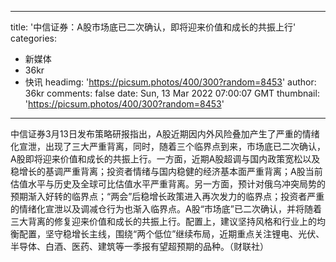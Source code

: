 
---
title: '中信证券：A股市场底已二次确认，即将迎来价值和成长的共振上行'
categories: 
 - 新媒体
 - 36kr
 - 快讯
headimg: 'https://picsum.photos/400/300?random=8453'
author: 36kr
comments: false
date: Sun, 13 Mar 2022 07:00:07 GMT
thumbnail: 'https://picsum.photos/400/300?random=8453'
---

<div>   
中信证券3月13日发布策略研报指出，A股近期因内外风险叠加产生了严重的情绪化宣泄，出现了三大严重背离，同时，随着三个临界点到来，市场底已二次确认，A股即将迎来价值和成长的共振上行。一方面，近期A股超调与国内政策宽松以及稳增长的基调严重背离；投资者情绪与国内稳健的经济基本面严重背离；A股当前估值水平与历史及全球可比估值水平严重背离。另一方面，预计对俄乌冲突局势的预期渐入好转的临界点；“两会”后稳增长政策进入再次发力的临界点；投资者严重的情绪化宣泄以及调减仓行为也渐入临界点。A股“市场底”已二次确认，并将随着三大背离的修复迎来价值和成长的共振上行。配置上，建议坚持风格和行业上的均衡配置，坚守稳增长主线，围绕“两个低位”继续布局，近期重点关注锂电、光伏、半导体、白酒、医药、建筑等一季报有望超预期的品种。（财联社）  
</div>
            